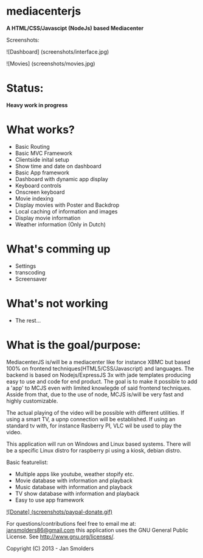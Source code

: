 mediacenterjs
=============

__A HTML/CSS/Javascipt (NodeJs) based Mediacenter__

Screenshots: 

![Dashboard] (screenshots/interface.jpg)

![Movies] (screenshots/movies.jpg)

Status: 
=======

__Heavy work in progress__
		
What works?
===========

* Basic Routing
* Basic MVC Framework
* Clientside inital setup
* Show time and date on dashboard
* Basic App framework
* Dashboard with dynamic app display
* Keyboard controls
* Onscreen keyboard
* Movie indexing
* Display movies with Poster and Backdrop
* Local caching of information and images
* Display movie information
* Weather information (Only in Dutch)

What's comming up
=================

* Settings
* transcoding
* Screensaver 

What's not working
==================

* The rest...

What is the goal/purpose:
=========================

MediacenterJS is/will be a mediacenter like for instance XBMC but based 100% on frontend techniques(HTML5/CSS/Javascript) and languages.
The backend is based on Nodejs/ExpressJS 3x with jade templates producing easy to use and code for end product. 
The goal is to make it possible to add a 'app' to MCJS even with limited knowlegde of said frontend techniques.
Asside from that, due to the use of node, MCJS is/will be very fast and highly customizable.

The actual playing of the video will be possible with different utilities. 
If using a smart TV, a upnp connection will be established. If using an standard tv with, for instance Rasberry PI, VLC wil be used to play the video. 

This application will run on Windows and Linux based systems. 
There will be a specific Linux distro for raspberry pi using a kiosk, debian distro.

Basic featurelist:

* Multiple apps like youtube, weather stopify etc.
* Movie database with information and playback
* Music database with information and playback
* TV show database with information and playback 
* Easy to use app framework

[![Donate] (screenshots/paypal-donate.gif)](https://www.paypal.com/cgi-bin/webscr?cmd=_s-xclick&hosted_button_id=DHV3M4SST8C5L)

For questions/contributions feel free to email me at: jansmolders86@gmail.com
this application uses the GNU General Public License. See <http://www.gnu.org/licenses/>.

Copyright (C) 2013 - Jan Smolders
